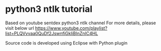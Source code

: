 # python3 ntlk tutorial

Based on youtube sentdex python3 ntlk channel
For more details, please visit below url
https://www.youtube.com/playlist?list=PLQVvvaa0QuDf2JswnfiGkliBInZnIC4HL

Source code is developed using Eclipse with Python plugin
